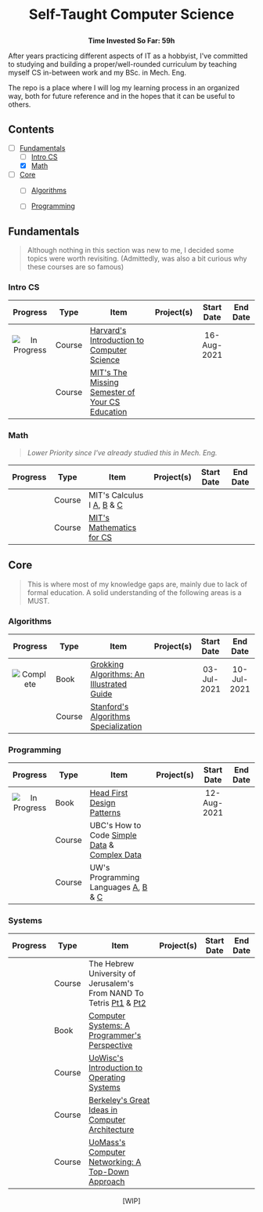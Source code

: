   # <p align="center">Self-Taught Computer Science</p>
  <p align="center"><b>Time Invested So Far: 59h</b></p> 
  
After years practicing different aspects of IT as a hobbyist, I've committed to studying and building a proper/well-rounded curriculum by teaching myself CS in-between work and my BSc. in Mech. Eng.

The repo is a place where I will log my learning process in an organized way, both for future reference and in the hopes that it can be useful to others.

## Contents

- [ ] [Fundamentals](#fundamentals)
  - [ ] [Intro CS](#intro-cs)
  - [X] [Math](#math)
- [ ] [Core](#core)
  - [ ] [Algorithms](#algorithms)
  - [ ] [Programming](#programming)


## Fundamentals
>Although nothing in this section was new to me, I decided some topics were worth revisiting. (Admittedly, was also a bit curious why these courses are so famous)

### Intro CS
| Progress | Type | Item | Project(s) | Start Date | End Date |
| :------: | ------ | ------ | ------------ | :-------: | :-------: |
|![In Progress](https://image.flaticon.com/icons/png/24/189/189792.png)| Course | [Harvard's Introduction to Computer Science](https://www.edx.org/course/introduction-computer-science-harvardx-cs50x)|  |16-Aug-2021||
|| Course | [MIT's The Missing Semester of Your CS Education](https://missing.csail.mit.edu/)|  |||


### Math
>*Lower Priority since I've already studied this in Mech. Eng.*
>
| Progress | Type | Item | Project(s) | Start Date | End Date |
| :------: | ------ | ------ | ------------ | :-------: | :-------: |
|| Course| MIT's Calculus I [A](https://openlearninglibrary.mit.edu/courses/course-v1:MITx+18.01.1x+2T2019/about), [B](https://openlearninglibrary.mit.edu/courses/course-v1:MITx+18.01.2x+3T2019/about) & [C](https://openlearninglibrary.mit.edu/courses/course-v1:MITx+18.01.3x+1T2020/about)|  |||
|| Course| [MIT's Mathematics for CS](https://openlearninglibrary.mit.edu/courses/course-v1:OCW+6.042J+2T2019/about)|  |||


## Core
>This is where most of my knowledge gaps are, mainly due to lack of formal education. A solid understanding of the following areas is a MUST.

### Algorithms
| Progress | Type | Item | Project(s) | Start Date | End Date |
| :------: | ------ | ------ | ------------ | :-------: | :-------: |
|![Complete](https://image.flaticon.com/icons/png/24/190/190411.png)| Book| [Grokking Algorithms: An Illustrated Guide](https://www.amazon.com/Grokking-Algorithms-illustrated-programmers-curious/dp/1617292230)|  |03-Jul-2021|10-Jul-2021|
|| Course| [Stanford's Algorithms Specialization](https://www.coursera.org/specializations/algorithms)|  |||

### Programming
| Progress | Type | Item | Project(s) | Start Date | End Date |
| :------: | ------ | ------ | ------------ | :-------: | :-------: |
|![In Progress](https://image.flaticon.com/icons/png/24/189/189792.png)| Book| [Head First Design Patterns](https://www.amazon.com/Head-First-Design-Patterns-Object-Oriented/dp/149207800X)|  |12-Aug-2021||
|| Course| UBC's How to Code [Simple Data](https://www.edx.org/course/how-to-code-simple-data) & [Complex Data](https://www.edx.org/course/how-to-code-complex-data)|  |||
|| Course| UW's Programming Languages [A](https://www.coursera.org/learn/programming-languages), [B](https://www.coursera.org/learn/programming-languages-part-b) & [C](https://www.coursera.org/learn/programming-languages-part-c)|  |||

### Systems
| Progress | Type | Item | Project(s) | Start Date | End Date |
| :------: | ------ | ------ | ------------ | :-------: | :-------: |
|| Course | The Hebrew University of Jerusalem's From NAND To Tetris [Pt1](https://www.coursera.org/course/nand2tetris1) & [Pt2](https://www.coursera.org/learn/nand2tetris2)|| ||
|| Book| [Computer Systems: A Programmer's Perspective](https://www.amazon.com/Computer-Systems-Programmers-Perspective-3rd/dp/013409266X) || ||
|| Course | [UoWisc's Introduction to Operating Systems](https://pages.cs.wisc.edu/~remzi/Classes/537/Spring2018/) || ||
|| Course | [Berkeley's Great Ideas in Computer Architecture](https://inst.eecs.berkeley.edu/~cs61c/su21/) || ||
|| Course | [UoMass's Computer Networking: A Top-Down Approach](http://gaia.cs.umass.edu/kurose_ross/online_lectures.htm) || ||

<p align="center">[WIP]</p>
